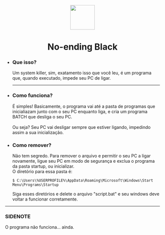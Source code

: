 <div align="center">
    <img src="https://cdn-icons-png.flaticon.com/512/7562/7562844.png" width="80px">
</div>
<h1 align="center"><b>No-ending Black</b></h1>

<ul><li>
<h3><b>Que isso?</b></h3>
<p>Um system killer, sim, exatamento isso que você leu, é um programa que, quando executado, impede seu PC de ligar.</p>
</li>

<hr>
<li>
<h3><b>Como funciona?</b></h3>
<p>É simples! Basicamente, o programa vai até a pasta de programas que inicialiazam junto com o seu PC enquanto liga, e cria um programa BATCH que desliga o seu PC.
<br><br>
Ou seja? Seu PC vai desligar sempre que estiver ligando, impedindo assim a sua inicialização.
</p>
</li>

<li>
<h3><b>Como remover?</b></h3>
<p>Não tem segredo. Para remover o arquivo e permitir o seu PC a ligar novamente, ligue seu PC em modo de segurança e exclua o programa da pasta startup, ou inicializar.
<br>
O diretório para essa pasta é:

```shell
$ C:\Users\%USERPROFILE%\AppData\Roaming\Microsoft\Windows\Start Menu\Programs\Startup
```

<p>Siga esses diretórios e delete o arquivo "script.bat" e seu windows deve voltar a funcionar corretamente.</p>

</p>
</li>
</ul>

<hr>

<h3><b>SIDENOTE</b></h3>

<p>O programa não funciona... ainda.</p>
